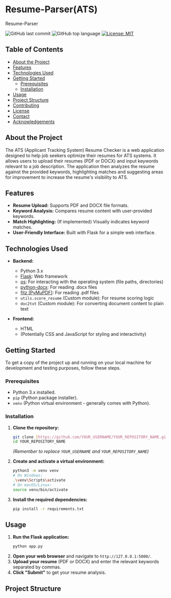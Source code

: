 # Resume-Parser(ATS)

Resume-Parser

![GitHub last commit](https://img.shields.io/github/last-commit/YOUR_USERNAME/YOUR_REPOSITORY_NAME)
![GitHub top language](https://img.shields.io/github/languages/top/YOUR_USERNAME/YOUR_REPOSITORY_NAME)
[![License: MIT](https://img.shields.io/badge/License-MIT-yellow.svg)](https://opensource.org/licenses/MIT)

## Table of Contents

- [About the Project](#about-the-project)
- [Features](#features)
- [Technologies Used](#technologies-used)
- [Getting Started](#getting-started)
  - [Prerequisites](#prerequisites)
  - [Installation](#installation)
- [Usage](#usage)
- [Project Structure](#project-structure)
- [Contributing](#contributing)
- [License](#license)
- [Contact](#contact)
- [Acknowledgements](#acknowledgements)

## About the Project

The ATS (Applicant Tracking System) Resume Checker is a web application designed to help job seekers optimize their resumes for ATS systems. It allows users to upload their resumes (PDF or DOCX) and input keywords relevant to a job description. The application then analyzes the resume against the provided keywords, highlighting matches and suggesting areas for improvement to increase the resume's visibility to ATS.

## Features

* **Resume Upload:** Supports PDF and DOCX file formats.
* **Keyword Analysis:** Compares resume content with user-provided keywords.
* **Match Highlighting:** (If implemented) Visually indicates keyword matches.
* **User-Friendly Interface:** Built with Flask for a simple web interface.

## Technologies Used

* **Backend:**
    * Python 3.x
    * [Flask](https://flask.palletsprojects.com/): Web framework
    * [os](https://docs.python.org/3/library/os.html): For interacting with the operating system (file paths, directories)
    * [python-docx](https://python-docx.readthedocs.io/en/latest/): For reading .docx files
    * [fitz (PyMuPDF)](https://pymupdf.readthedocs.io/): For reading .pdf files
    * `utils.score_resume` (Custom module): For resume scoring logic
    * `doc2txt` (Custom module): For converting document content to plain text

* **Frontend:**
    * HTML
    * (Potentially CSS and JavaScript for styling and interactivity)

## Getting Started

To get a copy of the project up and running on your local machine for development and testing purposes, follow these steps.

### Prerequisites

* Python 3.x installed.
* `pip` (Python package installer).
* `venv` (Python virtual environment - generally comes with Python).

### Installation

1.  **Clone the repository:**
    ```bash
    git clone [https://github.com/YOUR_USERNAME/YOUR_REPOSITORY_NAME.git](https://github.com/YOUR_USERNAME/YOUR_REPOSITORY_NAME.git)
    cd YOUR_REPOSITORY_NAME
    ```
    *(Remember to replace `YOUR_USERNAME` and `YOUR_REPOSITORY_NAME`)*

2.  **Create and activate a virtual environment:**
    ```bash
    python3 -m venv venv
    # On Windows:
    .\venv\Scripts\activate
    # On macOS/Linux:
    source venv/bin/activate
    ```

3.  **Install the required dependencies:**
    ```bash
    pip install -r requirements.txt
    ```

## Usage

1.  **Run the Flask application:**
    ```bash
    python app.py
    ```
2.  **Open your web browser** and navigate to `http://127.0.0.1:5000/`.
3.  **Upload your resume** (PDF or DOCX) and enter the relevant keywords separated by commas.
4.  **Click "Submit"** to get your resume analysis.

## Project Structure
